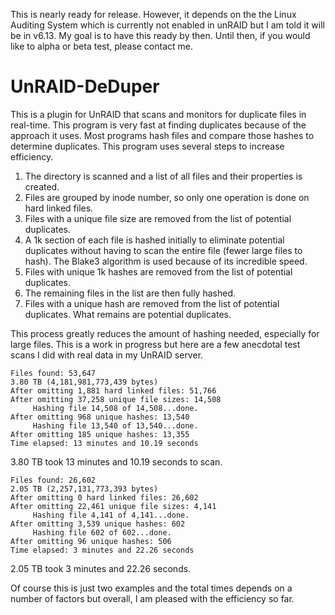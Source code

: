This is nearly ready for release. However, it depends on the the Linux Auditing System which is currently not enabled in unRAID but I am told it will be in v6.13. My goal is to have this ready by then. Until then, if you would like to alpha or beta test, please contact me.

# UnRAID-DeDuper
This is a plugin for UnRAID that scans and monitors for duplicate files in real-time. This program is very fast at finding duplicates because of the approach it uses. Most programs hash files and compare those hashes to determine duplicates. This program uses several steps to increase efficiency.

1. The directory is scanned and a list of all files and their properties is created.
2. Files are grouped by inode number, so only one operation is done on hard linked files.
3. Files with a unique file size are removed from the list of potential duplicates.
4. A 1k section of each file is hashed initially to eliminate potential duplicates without having to scan the entire file (fewer large files to hash). The Blake3 algorithm is used because of its incredible speed.
5. Files with unique 1k hashes are removed from the list of potential duplicates.
6. The remaining files in the list are then fully hashed.
7. Files with a unique hash are removed from the list of potential duplicates. What remains are potential duplicates.

This process greatly reduces the amount of hashing needed, especially for large files. This is a work in progress but here are a few anecdotal test scans I did with real data in my UnRAID server.


```
Files found: 53,647
3.80 TB (4,181,981,773,439 bytes)
After omitting 1,881 hard linked files: 51,766
After omitting 37,258 unique file sizes: 14,508
     Hashing file 14,508 of 14,508...done.
After omitting 968 unique hashes: 13,540
     Hashing file 13,540 of 13,540...done.
After omitting 185 unique hashes: 13,355
Time elapsed: 13 minutes and 10.19 seconds
```
3.80 TB took 13 minutes and 10.19 seconds to scan.

```
Files found: 26,602
2.05 TB (2,257,131,773,393 bytes)
After omitting 0 hard linked files: 26,602
After omitting 22,461 unique file sizes: 4,141
     Hashing file 4,141 of 4,141...done.
After omitting 3,539 unique hashes: 602
     Hashing file 602 of 602...done.
After omitting 96 unique hashes: 506
Time elapsed: 3 minutes and 22.26 seconds
```
2.05 TB took 3 minutes and 22.26 seconds.

Of course this is just two examples and the total times depends on a number of factors but overall, I am pleased with the efficiency so far.
